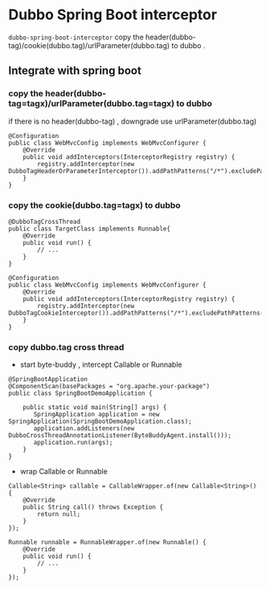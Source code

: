 # Dubbo Spring Boot interceptor

`dubbo-spring-boot-interceptor` copy the header(dubbo-tag)/cookie(dubbo.tag)/urlParameter(dubbo.tag) to dubbo . 




## Integrate with spring boot

### copy the header(dubbo-tag=tagx)/urlParameter(dubbo.tag=tagx) to dubbo
if there is no header(dubbo-tag) , downgrade use urlParameter(dubbo.tag)
```
@Configuration
public class WebMvcConfig implements WebMvcConfigurer {
    @Override
    public void addInterceptors(InterceptorRegistry registry) {
        registry.addInterceptor(new DubboTagHeaderOrParameterInterceptor()).addPathPatterns("/*").excludePathPatterns("/admin");
    }
}
```
### copy the cookie(dubbo.tag=tagx) to dubbo 
```
@DubboTagCrossThread
public class TargetClass implements Runnable{
    @Override
    public void run() {
        // ...
    }
}

```
```
@Configuration
public class WebMvcConfig implements WebMvcConfigurer {
    @Override
    public void addInterceptors(InterceptorRegistry registry) {
        registry.addInterceptor(new DubboTagCookieInterceptor()).addPathPatterns("/*").excludePathPatterns("/admin");
    }
}
```

### copy dubbo.tag cross thread
- start byte-buddy , intercept Callable or Runnable
```
@SpringBootApplication
@ComponentScan(basePackages = "org.apache.your-package")
public class SpringBootDemoApplication {

    public static void main(String[] args) {
       SpringApplication application = new SpringApplication(SpringBootDemoApplication.class);
       application.addListeners(new DubboCrossThreadAnnotationListener(ByteBuddyAgent.install()));
       application.run(args);
    }
}
```
- wrap Callable or Runnable
```
Callable<String> callable = CallableWrapper.of(new Callable<String>() {
    @Override
    public String call() throws Exception {
        return null;
    }
});
```
```
Runnable runnable = RunnableWrapper.of(new Runnable() {
    @Override
    public void run() {
        // ...
    }
});
```
